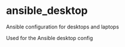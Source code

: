 # ansible_desktop
Ansible configuration for desktops and laptops

Used for the Ansible desktop config
